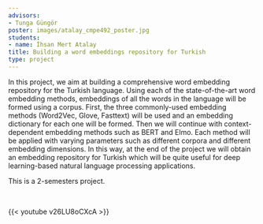 ```yaml
---
advisors:
- Tunga Güngör
poster: images/atalay_cmpe492_poster.jpg
students:
- name: İhsan Mert Atalay
title: Building a word embeddings repository for Turkish
type: project
---
```


In this project, we aim at building a comprehensive word embedding repository for the Turkish language. Using each of the state-of-the-art word embedding methods, embeddings of all the words in the language will be formed using a corpus. First, the three commonly-used embedding methods (Word2Vec, Glove, Fasttext) will be used and an embedding dictionary for each one will be formed. Then we will continue with context-dependent embedding methods such as BERT and Elmo. Each method will be applied with varying parameters such as different corpora and different embedding dimensions. In this way, at the end of the project we will obtain an embedding repository for Turkish which will be quite useful for deep learning-based natural language processing applications.


This is a 2-semesters project.


 


{{< youtube v26LU8oCXcA >}}